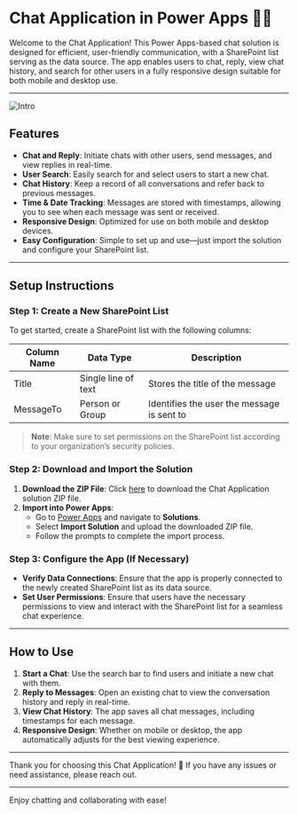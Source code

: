 
# Chat Application in Power Apps 📱💬

Welcome to the Chat Application! This Power Apps-based chat solution is designed for efficient, user-friendly communication, with a SharePoint list serving as the data source. The app enables users to chat, reply, view chat history, and search for other users in a fully responsive design suitable for both mobile and desktop use.

---
![Intro](./localImages/chatApp.gif)


## Features

- **Chat and Reply**: Initiate chats with other users, send messages, and view replies in real-time.
- **User Search**: Easily search for and select users to start a new chat.
- **Chat History**: Keep a record of all conversations and refer back to previous messages.
- **Time & Date Tracking**: Messages are stored with timestamps, allowing you to see when each message was sent or received.
- **Responsive Design**: Optimized for use on both mobile and desktop devices.
- **Easy Configuration**: Simple to set up and use—just import the solution and configure your SharePoint list.

---

## Setup Instructions

### Step 1: Create a New SharePoint List

To get started, create a SharePoint list with the following columns:

| Column Name | Data Type          | Description                             |
|-------------|---------------------|-----------------------------------------|
| Title       | Single line of text | Stores the title of the message         |
| MessageTo   | Person or Group     | Identifies the user the message is sent to |

> **Note**: Make sure to set permissions on the SharePoint list according to your organization’s security policies.

### Step 2: Download and Import the Solution

1. **Download the ZIP File**: Click [here](link-to-zip-file) to download the Chat Application solution ZIP file.
2. **Import into Power Apps**:
   - Go to [Power Apps](https://make.powerapps.com) and navigate to **Solutions**.
   - Select **Import Solution** and upload the downloaded ZIP file.
   - Follow the prompts to complete the import process.

### Step 3: Configure the App (If Necessary)

- **Verify Data Connections**: Ensure that the app is properly connected to the newly created SharePoint list as its data source.
- **Set User Permissions**: Ensure that users have the necessary permissions to view and interact with the SharePoint list for a seamless chat experience.

---

## How to Use

1. **Start a Chat**: Use the search bar to find users and initiate a new chat with them.
2. **Reply to Messages**: Open an existing chat to view the conversation history and reply in real-time.
3. **View Chat History**: The app saves all chat messages, including timestamps for each message.
4. **Responsive Design**: Whether on mobile or desktop, the app automatically adjusts for the best viewing experience.

---

Thank you for choosing this Chat Application! 🎉 If you have any issues or need assistance, please reach out.

---

Enjoy chatting and collaborating with ease!

